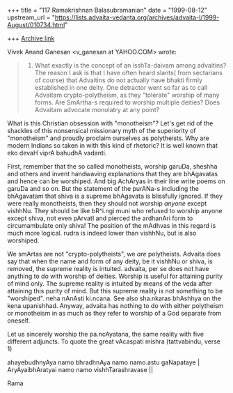 +++
title = "117 Ramakrishnan Balasubramanian"
date = "1999-08-12"
upstream_url = "https://lists.advaita-vedanta.org/archives/advaita-l/1999-August/010734.html"

+++
[Archive link](https://lists.advaita-vedanta.org/archives/advaita-l/1999-August/010734.html)

Vivek Anand Ganesan <v_ganesan at YAHOO.COM> wrote:

> 1) What exactly is the concept of an isshTa-daivam among advaitins?
>     The reason I ask is that I have often heard slants( from
sectarians of course) that
> Advaitins
> do not actually have bhakti firmly established in one deity. One
detractor went so far as to
> call
> Advaitam crypto-polytheism, as they "tolerate" worship of many
forms. Are SmArtha-s required to
> worship multiple deities? Does Advaitam advocate monolatry at any
point?

What is this Christian obsession with "monotheism"? Let's get rid of
the shackles of  this nonsensical missionary myth of the superiority
of  "monotheism"  and proudly proclaim ourselves as polytheists. Why
are modern Indians so taken in with this kind of rhetoric? It is well
known that eko devaH viprA bahudhA vadanti.

First, remember that the so called monotheists, worship garuDa,
sheshha and others and invent handwaving explanations that they are
bhAgavatas and hence can be worshiped. And big AchAryas in their line
write poems on garuDa and so on. But the statement of the purANa-s
including the bhAgavatam that shiva is a supreme bhAgavata is
blissfully ignored. If they were really monotheists, then they should
not worship *anyone* except vishhNu. They should be like bR^i.ngi muni
who refused to worship anyone except shiva, not even pArvatI and
pierced the ardhanAri form to circumambulate only shiva! The position
of the mAdhvas in this regard is much more logical. rudra is indeed
lower than vishhNu, but is also worshiped.

We smArtas are not  "crypto-polytheists", we _are_ polytheists.
Advaita does say that when the name and form of any deity, be it
vishhNu or shiva, is removed, the supreme reality is intuited.
advaita, per se does not have anything to do with worship of deities.
Worship is useful for attaining purity of mind only. The supreme
reality is intuited by means of the veda after attaining this purity
of mind.  But this supreme reality is not something to be "worshiped".
neha nAnAsti ki.ncana. See also sha.nkaras bhAshhya on the kena
upanishhad. Anyway, advaita has nothing to do with either polytheism
or monotheism in as much as they refer to worship of a God separate
from oneself.

Let us sincerely worship the pa.ncAyatana, the same reality with five
different adjuncts. To quote the great vAcaspati mishra (tattvabindu,
verse 1)

ahayebudhnyAya namo bhradhnAya namo namo.astu gaNapataye |
AryAyaibhAratyai namo namo vishhTarashravase ||

Rama

